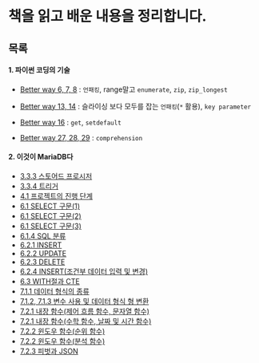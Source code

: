 # 책을 읽고 배운 내용을 정리합니다.





## 목록



#### 1. 파이썬 코딩의 기술

* [Better way 6, 7, 8](./effective_python_2nd/6_7_8.md) : `언패킹`, range말고 `enumerate`, `zip`, `zip_longest`
* [Better way 13, 14](./effective_python_2nd/13_14.md) : 슬라이싱 보다 모두를 잡는 `언패킹`(`*` 활용), `key parameter`
* [Better way 16](./effective_python_2nd/16.md) :  `get`, `setdefault`

* [Better way 27, 28, 29](./effective_python_2nd/27_28_29.ipynb) :  `comprehension`



#### 2. 이것이 MariaDB다

* [3.3.3 스토어드 프로시저](./MariaDB/Stored_Procedure.md)
* [3.3.4 트리거](./MariaDB/Trigger.md)
* [4.1 프로젝트의 진행 단계](./MariaDB/4_1.md)
* [6.1 SELECT 구문(1)](./MariaDB/SELECT.md)
* [6.1 SELECT 구문(2)](./MariaDB/SELECT2.md)
* [6.1 SELECT 구문(3)](./MariaDB/SELECT3.md)
* [6.1.4 SQL 분류](./MariaDB/SQL_KIND.md)
* [6.2.1 INSERT](./MariaDB/INSERT.md)
* [6.2.2 UPDATE](./MariaDB/UPDATE.md)
* [6.2.3 DELETE](./MariaDB/UPDATE.md)
* [6.2.4 INSERT(조건부 데이터 입력 및 변경)](./MariaDB/INSERT.md)
* [6.3 WITH절과 CTE](./MariaDB/WITH_CTE.md)
* [7.1.1 데이터 형식의 종류](./MariaDB/datatype.md)
* [7.1.2, 7.1.3 변수 사용 및 데이터 형식 형 변환](./MariaDB/VARIABLE.md)
* [7.2.1 내장 함수(제어 흐름 함수, 문자열 함수)](./MariaDB/FUNCTION.md)
* [7.2.1 내장 함수(수학 함수, 날짜 및 시간 함수)](./MariaDB/FUNCTION2.md)
* [7.2.2 윈도우 함수(순위 함수)](./MariaDB/window.md)
* [7.2.2 윈도우 함수(분석 함수)](./MariaDB/window2.md)
* [7.2.3 피벗과 JSON](./MariaDB/pivot_json.md)